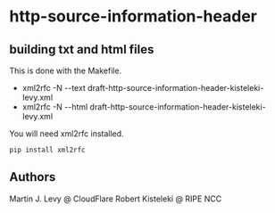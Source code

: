 # http-source-information-header

## building txt and html files

This is done with the Makefile.

* xml2rfc -N --text draft-http-source-information-header-kisteleki-levy.xml 
* xml2rfc -N --html draft-http-source-information-header-kisteleki-levy.xml 

You will need xml2rfc installed.

`pip install xml2rfc`

## Authors

  Martin J. Levy @ CloudFlare
  Robert Kisteleki @ RIPE NCC

